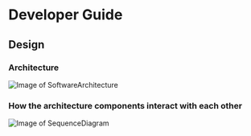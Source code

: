 # Developer Guide

## Design

### Architecture

![Image of SoftwareArchitecture](https://github.com/tototto/ip/blob/master/docs/images/architecture.jpg)

### How the architecture components interact with each other

![Image of SequenceDiagram](hhttps://github.com/tototto/ip/blob/master/docs/images/Interaction.jpg)
